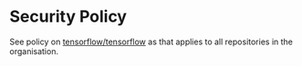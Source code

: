 # Security Policy

See policy on [tensorflow/tensorflow](https://github.com/tensorflow/tensorflow/blob/master/SECURITY.md) as that applies to all repositories in the organisation.
